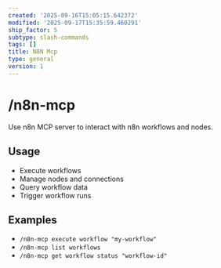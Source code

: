 ```yaml
---
created: '2025-09-16T15:05:15.642372'
modified: '2025-09-17T15:35:59.460291'
ship_factor: 5
subtype: slash-commands
tags: []
title: N8N Mcp
type: general
version: 1
---
```


# /n8n-mcp

Use n8n MCP server to interact with n8n workflows and nodes.

## Usage
- Execute workflows
- Manage nodes and connections
- Query workflow data
- Trigger workflow runs

## Examples
- `/n8n-mcp execute workflow "my-workflow"`
- `/n8n-mcp list workflows`
- `/n8n-mcp get workflow status "workflow-id"`